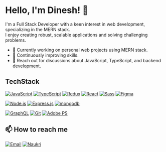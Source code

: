 # Hello, I'm Dinesh! 👋

I'm a Full Stack Developer with a keen interest in web development, specializing in the MERN stack.<br/>
I enjoy creating robust, scalable applications and solving challenging problems.

- 🔭 Currently working on personal web projects using MERN stack.
- 🌱 Continuously improving skills.
- 💬 Reach out for discussions about JavaScript, TypeScript, and backend development.

## TechStack
[![JavaScript](https://img.shields.io/badge/JavaScript-F7DF1E?style=for-the-badge&logo=javascript&logoColor=black)](#badge-link)
[![TypeScript](https://img.shields.io/badge/TypeScript-007ACC?style=for-the-badge&logo=typescript&logoColor=white)](#badge-link)
[![Redux](https://img.shields.io/badge/Redux-764ABC?style=for-the-badge&logo=redux&logoColor=white)](#badge-link)
[![React](https://img.shields.io/badge/React-20232A?style=for-the-badge&logo=react&logoColor=61DAFB)](#badge-link)
[![Sass](https://img.shields.io/badge/Sass-CC6699?style=for-the-badge&logo=sass&logoColor=white)](#badge-link)
[![Figma](https://img.shields.io/badge/Figma-F24E1E?style=for-the-badge&logo=figma&logoColor=white)](#badge-link)
<br/>

[![Node.js](https://img.shields.io/badge/Node.js-43853D?style=for-the-badge&logo=node.js&logoColor=white)](#badge-link)
[![Express.js](https://img.shields.io/badge/Express.js-000000?style=for-the-badge&logo=express&logoColor=white)](#badge-link)
[![mongodb](https://img.shields.io/badge/MongoDB-4EA94B?style=for-the-badge&logo=mongodb&logoColor=white)](#badge-link)

[![GraphQL](https://img.shields.io/badge/GraphQL-E10098?style=for-the-badge&logo=graphql&logoColor=white)](#badge-link)
[![Git](https://img.shields.io/badge/Git-F05032?style=for-the-badge&logo=git&logoColor=white)](#badge-link)
[![Adobe PS](https://img.shields.io/badge/Adobe%20Photoshop-31A8FF?style=for-the-badge&logo=Adobe%20Photoshop&logoColor=black)](#badge-link)


## 📫 How to reach me
 [![Email](https://img.shields.io/badge/Email-D14836?style=for-the-badge&logo=gmail&logoColor=white)](mailto:madderladinesh@gmail.com)
[![Naukri](https://img.shields.io/badge/Naukri-0055A5?style=for-the-badge&logo=career&logoColor=white)](https://www.naukri.com/mnjuser/profile?id=&altresid)


